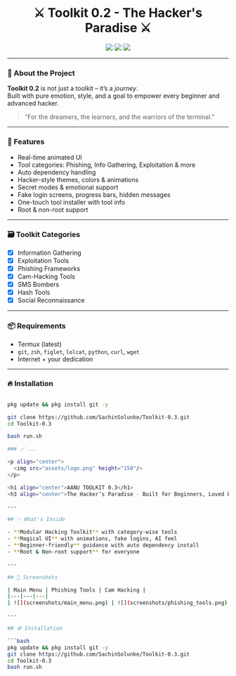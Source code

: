 <h1 align="center">⚔️ Toolkit 0.2 - The Hacker's Paradise ⚔️</h1>

<p align="center">
  <img src="https://img.shields.io/badge/Version-0.2-blue?style=for-the-badge">
  <img src="https://img.shields.io/badge/Made%20with-Termux-green?style=for-the-badge">
  <img src="https://img.shields.io/badge/Created%20by-Sachin%20%7C%20Anuj-red?style=for-the-badge">
</p>

---

### 🧠 About the Project

**Toolkit 0.2** is not just a toolkit – it’s a *journey*.  
Built with pure emotion, style, and a goal to empower every beginner and advanced hacker.

> “For the dreamers, the learners, and the warriors of the terminal.”

---

### 🚀 Features

- Real-time animated UI
- Tool categories: Phishing, Info Gathering, Exploitation & more
- Auto dependency handling
- Hacker-style themes, colors & animations
- Secret modes & emotional support
- Fake login screens, progress bars, hidden messages
- One-touch tool installer with tool info
- Root & non-root support

---

### 🗃️ Toolkit Categories

- [x] Information Gathering
- [x] Exploitation Tools
- [x] Phishing Frameworks
- [x] Cam-Hacking Tools
- [x] SMS Bombers
- [x] Hash Tools
- [x] Social Reconnaissance

---

### 📦 Requirements

- Termux (latest)
- `git`, `zsh`, `figlet`, `lolcat`, `python`, `curl`, `wget`
- Internet + your dedication

---

### 🔥 Installation

```bash

pkg update && pkg install git -y

git clone https://github.com/SachinSolunke/Toolkit-0.3.git
cd Toolkit-0.3

bash run.sh

### ✅ ...

<p align="center">
  <img src="assets/logo.png" height="150"/>
</p>

<h1 align="center">AANU TOOLKIT 0.3</h1>
<h3 align="center">The Hacker’s Paradise - Built for Beginners, Loved by Legends</h3>

---

## ✨ What's Inside

- **Modular Hacking Toolkit** with category-wise tools  
- **Magical UI** with animations, fake logins, AI feel  
- **Beginner-friendly** guidance with auto dependency install  
- **Root & Non-root support** for everyone  

---

## 📸 Screenshots

| Main Menu | Phishing Tools | Cam Hacking |
|---|---|---|
| ![](screenshots/main_menu.png) | ![](screenshots/phishing_tools.png) | ![](screenshots/cam_tools.png) |

---

## ⚙️ Installation

```bash
pkg update && pkg install git -y
git clone https://github.com/SachinSolunke/Toolkit-0.3.git
cd Toolkit-0.3
bash run.sh
